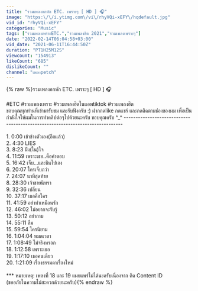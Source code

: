 ```yaml
---
title: "รวมเพลงอกหัก ETC. เพราะๆ [ HD ] 🎧"
image: "https:\/\/i.ytimg.com\/vi\/rhyVQi-xEFY\/hqdefault.jpg"
vid_id: "rhyVQi-xEFY"
categories: "Music"
tags: ["รวมเพลงเพราะETC.","รวมเพลงฮิต 2021","รวมเพลงเพราะๆ"]
date: "2022-02-14T06:04:58+03:00"
vid_date: "2021-06-11T16:44:50Z"
duration: "PT1H25M12S"
viewcount: "154913"
likeCount: "685"
dislikeCount: ""
channel: "เพลงpetch"
---
```

{% raw %}รวมเพลงอกหัก ETC. เพราะๆ [ HD ] 🎧<br /><br />#ETC #รวมเพลงเพราะ #รวมเพลงฮิตในแอพtiktok #รวมเพลงฮิต <br />ขอบคุณทุกท่านที่เข้ามารับชม และรับฟังครับ :) ฝากกดlike กดแชร์ และกดติดตามช่องของผม เพื่อเป็นกำลังใจให้ผมในการทำคลิปต่อๆไปด้วยนะครับ ขอบคุณครับ ^_^ -----------------------------------------------------------------------------<br /><br />1.  0:00 เข้าข้างตัวเอง(อีกแล้ว)<br />2.  4:30 LIES<br />3.  8:23 ฝัง(ใน)ใจ<br />4.  11:59 เพราะเธอ..คือคำตอบ<br />5.  16:42 เจ็บ...และชินไปเอง<br />6.  20:07 ใครเจ็บกว่า<br />7.  24:07 นาทีสุดท้าย <br />8.  28:30 เจ้าชายนิทรา<br />9.  32:36 เปลี่ยน<br />10. 37:17 เธอคือใคร<br />11. 41:59 อย่าทำเหมือนรัก<br />12. 46:02 ไม่อยากจะรับรู้<br />13. 50:12 อย่าถาม<br />14. 55:11 ลืม<br />15. 59:54 ใครนิยาม<br />16. 1:04:04 หมดเวลา<br />17. 1:08:49 ไม่จริงหรอก<br />18. 1:12:58 เพราะเธอ<br />19. 1:17:10 เธอคนเดียว <br />20. 1:21:09 เรื่องธรรมดาเรื่องใหม่<br /><br />*** หมายเหตุ: เพลงที่ 18 และ 19 แผยแพร่ไม่ได้นะครับเนื่องจาก ติด Content ID <br />(ขออภัยในความไม่สะดวกด้วยนะครับ){% endraw %}
